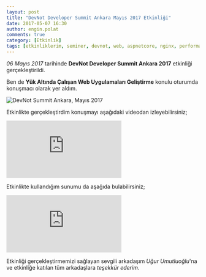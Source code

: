 ```yaml
---
layout: post
title: "DevNot Developer Summit Ankara Mayıs 2017 Etkinliği"
date: 2017-05-07 16:30
author: engin.polat
comments: true
category: [Etkinlik]
tags: [etkinliklerim, seminer, devnot, web, aspnetcore, nginx, performance]
---
```

*06 Mayıs 2017* tarihinde **DevNot Developer Summit Ankara 2017** etkinliği gerçekleştirildi.

Ben de **Yük Altında Çalışan Web Uygulamaları Geliştirme** konulu oturumda konuşmacı olarak yer aldım.

<img class="lazy img-responsive" data-src="/assets/uploads/2017/05/devnot-summit-ankara.jpg" alt="DevNot Summit Ankara, Mayıs 2017" />

Etkinlikte gerçekleştirdim konuşmayı aşağıdaki videodan izleyebilirsiniz;

<div class="embed-responsive embed-responsive-16by9"><iframe class="embed-responsive-item" src="https://www.youtube.com/embed/kCDr_IdAxe8" frameborder="0" allowfullscreen=""></iframe></div>

Etkinlikte kullandığım sunumu da aşağıda bulabilirsiniz;

<div class="embed-responsive embed-responsive-16by9"><iframe class="embed-responsive-item" src="https://www.slideshare.net/slideshow/embed_code/76637352" frameborder="0" marginwidth="0" marginheight="0" scrolling="no"></iframe></div>

Etkinliği gerçekleştirmemizi sağlayan sevgili arkadaşım *Uğur Umutluoğlu*'na ve etkinliğe katılan tüm arkadaşlara *teşekkür ederim*.